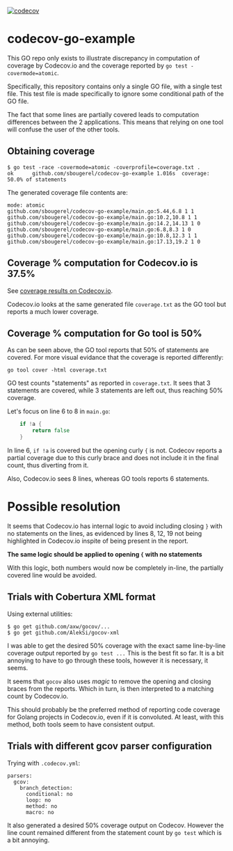 [![codecov](https://codecov.io/gh/sbougerel/codecov-go-example/branch/master/graph/badge.svg)](https://codecov.io/gh/sbougerel/codecov-go-example)

# codecov-go-example
This GO repo only exists to illustrate discrepancy in computation of coverage by
Codecov.io and the coverage reported by `go test -covermode=atomic`.

Specifically, this repository contains only a single GO file, with a single test
file.  This test file is made specifically to ignore some conditional path of
the GO file.

The fact that some lines are partially covered leads to computation differences
between the 2 applications. This means that relying on one tool will confuse the
user of the other tools.

## Obtaining coverage

```
$ go test -race -covermode=atomic -coverprofile=coverage.txt .
ok  	github.com/sbougerel/codecov-go-example	1.016s	coverage: 50.0% of statements
```

The generated coverage file contents are:

```
mode: atomic
github.com/sbougerel/codecov-go-example/main.go:5.44,6.8 1 1
github.com/sbougerel/codecov-go-example/main.go:10.2,10.8 1 1
github.com/sbougerel/codecov-go-example/main.go:14.2,14.13 1 0
github.com/sbougerel/codecov-go-example/main.go:6.8,8.3 1 0
github.com/sbougerel/codecov-go-example/main.go:10.8,12.3 1 1
github.com/sbougerel/codecov-go-example/main.go:17.13,19.2 1 0
```

## Coverage % computation for Codecov.io is 37.5%

See [coverage results on Codecov.io](https://codecov.io/gh/sbougerel/codecov-go-example).

Codecov.io looks at the same generated file `coverage.txt` as the GO tool but
reports a much lower coverage.

## Coverage % computation for Go tool is 50%

As can be seen above, the GO tool reports that 50% of statements are covered.
For more visual evidance that the coverage is reported differently:

```
go tool cover -html coverage.txt
```

GO test counts "statements" as reported in `coverage.txt`. It sees that 3
statements are covered, while 3 statements are left out, thus reaching 50%
coverage.

Let's focus on line 6 to 8 in `main.go`:
```go
	if !a {	
		return false
	}
```

In line 6, `if !a` is covered but the opening curly `{` is not. Codecov reports
a partial coverage due to this curly brace and does not include it in the final
count, thus diverting from it.

Also, Codecov.io sees 8 lines, whereas GO tools reports 6 statements.

# Possible resolution

It seems that Codecov.io has internal logic to avoid including closing `}` with
no statements on the lines, as evidenced by lines 8, 12, 19 not being
highlighted in Codecov.io inspite of being present in the report.

__The same logic should be applied to opening `{` with no statements__

With this logic, both numbers would now be completely in-line, the partially
covered line would be avoided.

## Trials with Cobertura XML format

Using external utilities:

```
$ go get github.com/axw/gocov/...
$ go get github.com/AlekSi/gocov-xml
```

I was able to get the desired 50% coverage with the exact same line-by-line
coverage output reported by `go test ...` This is the best fit so far. It is a
bit annoying to have to go through these tools, however it is necessary, it
seems.

It seems that `gocov` also uses _magic_ to remove the opening and closing braces
from the reports. Which in turn, is then interpreted to a matching count by
Codecov.io.

This should probably be the preferred method of reporting code coverage for
Golang projects in Codecov.io, even if it is convoluted. At least, with this
method, both tools seem to have consistent output.

## Trials with different gcov parser configuration

Trying with `.codecov.yml`:

```
parsers:
  gcov:
    branch_detection:
      conditional: no
      loop: no
      method: no
      macro: no
```

It also generated a desired 50% coverage output on Codecov. However the line
count remained different from the statement count by `go test` which is a bit
annoying.
